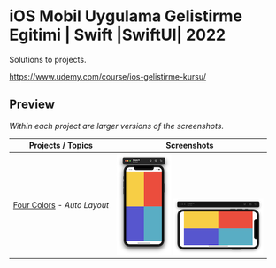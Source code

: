 # iOS Mobil Uygulama Gelistirme Egitimi | Swift |SwiftUI| 2022

Solutions to projects.

https://www.udemy.com/course/ios-gelistirme-kursu/



## Preview

*Within each project are larger versions of the screenshots.*

Projects / Topics                                   | Screenshots
---                                                 |---
[Four Colors](fourColors) - *Auto Layout*    </sub> | ![screen1](fourColors/screenshots/small/screen01.png) ![screen2](fourColors/screenshots/small/screen02.png) 
